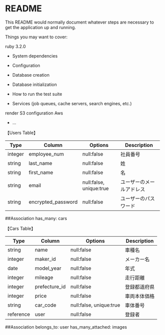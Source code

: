 # README

This README would normally document whatever steps are necessary to get the
application up and running.

Things you may want to cover:

<!-- * Ruby version Rubyバージョン -->
ruby 3.2.0 
* System dependencies

* Configuration

* Database creation

* Database initialization

* How to run the test suite

* Services (job queues, cache servers, search engines, etc.)

<!-- * Deployment instructionデプロイ手順 -->
render
S3 configuration
Aws
* ...


【Users Table】

| Type                | Column              | Options                     | Description             |
| ------------------- | ------------------- | --------------------------- | ------------------------|
| integer             | employee_num        | null:false                  | 社員番号                 |
| string              | last_name           | null:false                  | 姓                     | 
| string              | first_name          | null:false                  | 名                     |
| string              | email               | null:false, unique:true     | ユーザーのメールアドレス   |
| string              | encrypted_password  | null:false                  | ユーザーのパスワード      |


##Association
has_many: cars


【Cars Table】

| Type                | Column              | Options        | Description                             |
| ------------------- | ------------------- | -------------- | ----------------------------------------|
| string              | name                | null:false     | 車種名                                   |
| integer              | maker_id               | null:false     | メーカー名                                |
| date                | model_year          | null:false     | 年式                                     |
| integer             | mileage             | null:false     | 走行距離                                  |
| integer              | prefecture_id          | null:false     | 登録都道府県                               |
| integer             | price               | null:false     | 車両本体価格                               |
| string              | car_code            | null:false, unique:true     | 車体番号                     |
| reference           | user                | null:false     | 登録者                                    |

##Association
belongs_to: user
has_many_attached: images
